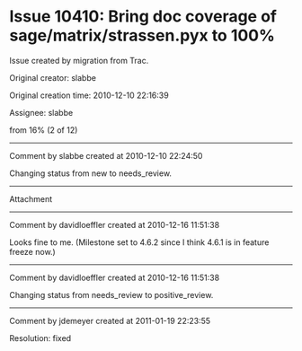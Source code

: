 # Issue 10410: Bring doc coverage of sage/matrix/strassen.pyx to 100%

Issue created by migration from Trac.

Original creator: slabbe

Original creation time: 2010-12-10 22:16:39

Assignee: slabbe

from 16% (2 of 12)



---

Comment by slabbe created at 2010-12-10 22:24:50

Changing status from new to needs_review.


---

Attachment


---

Comment by davidloeffler created at 2010-12-16 11:51:38

Looks fine to me. (Milestone set to 4.6.2 since I think 4.6.1 is in feature freeze now.)


---

Comment by davidloeffler created at 2010-12-16 11:51:38

Changing status from needs_review to positive_review.


---

Comment by jdemeyer created at 2011-01-19 22:23:55

Resolution: fixed
